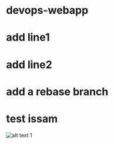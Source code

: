 # devops-webapp
# add line1
# add line2
 
# add a rebase branch
# test issam 
![alt text](./docs/webapp.png "Java servlet based sample WebApp")
1
